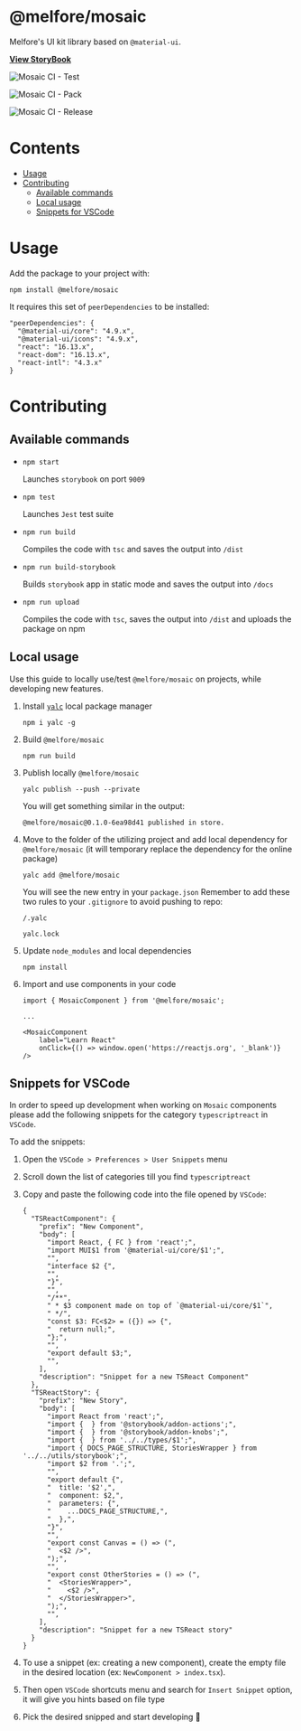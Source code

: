 # @melfore/mosaic

Melfore's UI kit library based on `@material-ui`.

<a href="https://melfore.github.io/mosaic/" target="_blank">**View StoryBook**</a>

![Mosaic CI - Test](https://github.com/melfore/mosaic/workflows/Mosaic%20CI%20-%20Test/badge.svg)

![Mosaic CI - Pack](https://github.com/melfore/mosaic/workflows/Mosaic%20CI%20-%20Pack/badge.svg)

![Mosaic CI - Release](https://github.com/melfore/mosaic/workflows/Mosaic%20CI%20-%20Release/badge.svg)

# Contents

- [Usage](#usage)
- [Contributing](#contributing)
  - [Available commands](#available-commands)
  - [Local usage](#local-usage)
  - [Snippets for VSCode](#snippets-for-vscode)

# Usage

Add the package to your project with:

`npm install @melfore/mosaic`

It requires this set of `peerDependencies` to be installed:

```
"peerDependencies": {
  "@material-ui/core": "4.9.x",
  "@material-ui/icons": "4.9.x",
  "react": "16.13.x",
  "react-dom": "16.13.x",
  "react-intl": "4.3.x"
}
```

# Contributing

## Available commands

- `npm start`

  Launches `storybook` on port `9009`

- `npm test`

  Launches `Jest` test suite

- `npm run build`

  Compiles the code with `tsc` and saves the output into `/dist`

- `npm run build-storybook`

  Builds `storybook` app in static mode and saves the output into `/docs`

- `npm run upload`

  Compiles the code with `tsc`, saves the output into `/dist` and uploads the package on npm

## Local usage

Use this guide to locally use/test `@melfore/mosaic` on projects, while developing new features.

1. Install [`yalc`](https://github.com/whitecolor/yalc) local package manager

   `npm i yalc -g`

2. Build `@melfore/mosaic`

   `npm run build`

3. Publish locally `@melfore/mosaic`

   `yalc publish --push --private`

   You will get something similar in the output:

   `@melfore/mosaic@0.1.0-6ea98d41 published in store.`

4. Move to the folder of the utilizing project and add local dependency for `@melfore/mosaic` (it will temporary replace the dependency for the online package)

   `yalc add @melfore/mosaic`

   You will see the new entry in your `package.json`
   Remember to add these two rules to your `.gitignore` to avoid pushing to repo:

   `/.yalc`

   `yalc.lock`

5. Update `node_modules` and local dependencies

   `npm install`

6. Import and use components in your code

   ```
   import { MosaicComponent } from '@melfore/mosaic';

   ...

   <MosaicComponent
       label="Learn React"
       onClick={() => window.open('https://reactjs.org', '_blank')}
   />
   ```

## Snippets for VSCode

In order to speed up development when working on `Mosaic` components please add the following snippets for the category `typescriptreact` in `VSCode`.

To add the snippets:

1. Open the `VSCode > Preferences > User Snippets` menu

2. Scroll down the list of categories till you find `typescriptreact`

3. Copy and paste the following code into the file opened by `VSCode`:

   ```
   {
     "TSReactComponent": {
       "prefix": "New Component",
       "body": [
         "import React, { FC } from 'react';",
         "import MUI$1 from '@material-ui/core/$1';",
         "",
         "interface $2 {",
         "",
         "}",
         "",
         "/**",
         " * $3 component made on top of `@material-ui/core/$1`",
         " */",
         "const $3: FC<$2> = ({}) => {",
         "  return null;",
         "};",
         "",
         "export default $3;",
         "",
       ],
       "description": "Snippet for a new TSReact Component"
     },
     "TSReactStory": {
       "prefix": "New Story",
       "body": [
         "import React from 'react';",
         "import {  } from '@storybook/addon-actions';",
         "import {  } from '@storybook/addon-knobs';",
         "import {  } from '../../types/$1';",
         "import { DOCS_PAGE_STRUCTURE, StoriesWrapper } from '../../utils/storybook';",
         "import $2 from '.';",
         "",
         "export default {",
         "  title: '$2',",
         "  component: $2,",
         "  parameters: {",
         "    ...DOCS_PAGE_STRUCTURE,",
         "  },",
         "}",
         "",
         "export const Canvas = () => (",
         "  <$2 />",
         ");",
         "",
         "export const OtherStories = () => (",
         "  <StoriesWrapper>",
         "    <$2 />",
         "  </StoriesWrapper>",
         ");",
         "",
       ],
       "description": "Snippet for a new TSReact story"
     }
   }
   ```

4. To use a snippet (ex: creating a new component), create the empty file in the desired location (ex: `NewComponent > index.tsx`).

5. Then open `VSCode` shortcuts menu and search for `Insert Snippet` option, it will give you hints based on file type

6. Pick the desired snipped and start developing 🚀
